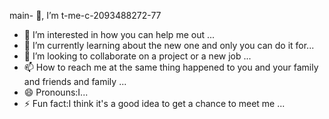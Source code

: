 main- 👋, I’m t-me-c-2093488272-77
- 👀 I’m interested in how you can help me out ...
- 🌱 I’m currently learning about the new one and only you can do it for...
- 💞️ I’m looking to collaborate on a project or a new job ...
- 📫 How to reach me at the same thing happened to you and your family and friends and family ...
- 😄 Pronouns:I...
- ⚡ Fun fact:I think it's a good idea to get a chance to meet me ...
